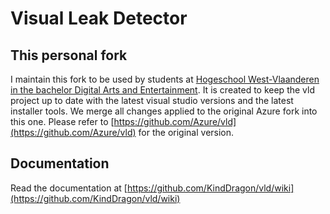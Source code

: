 # Visual Leak Detector 

## This personal fork

I maintain this fork to be used by students at [Hogeschool West-Vlaanderen in the bachelor Digital Arts and Entertainment](https://www.digitalartsandentertainment.be/). It is created to keep the vld project up to date with the latest visual studio versions and the latest installer tools. We merge all changes applied to the original Azure fork into this one. Please refer to [https://github.com/Azure/vld](https://github.com/Azure/vld) for the original version.

## Documentation

Read the documentation at [https://github.com/KindDragon/vld/wiki](https://github.com/KindDragon/vld/wiki)
